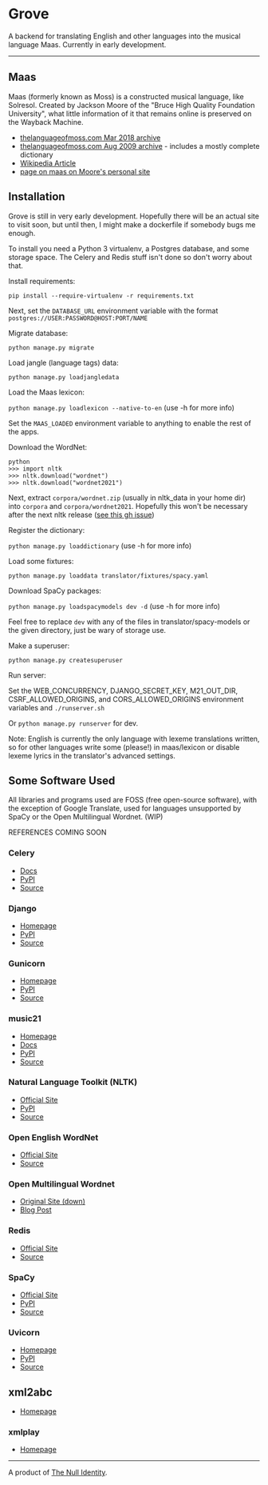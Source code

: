 # Grove

A backend for translating English and other languages into the musical language Maas. Currently in early development.

---

## Maas

Maas (formerly known as Moss) is a constructed musical language, like Solresol.
Created by Jackson Moore of the &quot;Bruce High Quality Foundation University&quot;,
what little information of it that remains online is preserved on the Wayback Machine.

- [thelanguageofmoss.com Mar 2018 archive](https://web.archive.org/web/20180311194718/http://www.thelanguageofmoss.com/)
- [thelanguageofmoss.com Aug 2009 archive](https://web.archive.org/web/20090813110752/http://www.thelanguageofmoss.com/) - includes a mostly complete dictionary
- [Wikipedia Article](<https://en.wikipedia.org/wiki/Moss_(language)>)
- [page on maas on Moore's personal site](http://jacksonmoore.net/a/maas.html)

## Installation

Grove is still in very early development.
Hopefully there will be an actual site to visit soon,
but until then, I might make a dockerfile if somebody bugs me enough.

To install you need a Python 3 virtualenv, a Postgres database, and some storage space.
The Celery and Redis stuff isn't done so don't worry about that.

Install requirements:

`pip install --require-virtualenv -r requirements.txt`

Next, set the `DATABASE_URL` environment variable
with the format `postgres://USER:PASSWORD@HOST:PORT/NAME`

Migrate database:

`python manage.py migrate`

Load jangle (language tags) data:

`python manage.py loadjangledata`

Load the Maas lexicon:

`python manage.py loadlexicon --native-to-en`
(use -h for more info)

Set the `MAAS_LOADED` environment variable to anything to enable the rest of the apps.

Download the WordNet:

```
python
>>> import nltk
>>> nltk.download("wordnet")
>>> nltk.download("wordnet2021")
```

Next, extract `corpora/wordnet.zip` (usually in nltk_data in your home dir) into `corpora` and `corpora/wordnet2021`.
Hopefully this won't be necessary after the next nltk release ([see this gh issue](https://github.com/nltk/nltk/issues/30510))

Register the dictionary:

`python manage.py loaddictionary`
(use -h for more info)

Load some fixtures:

`python manage.py loaddata translator/fixtures/spacy.yaml`

Download SpaCy packages:

`python manage.py loadspacymodels dev -d`
(use -h for more info)

Feel free to replace `dev` with any of the files in translator/spacy-models or the given directory, just be wary of storage use.

Make a superuser:

`python manage.py createsuperuser`

Run server:

Set the
WEB_CONCURRENCY,
DJANGO_SECRET_KEY,
M21_OUT_DIR,
CSRF_ALLOWED_ORIGINS,
and CORS_ALLOWED_ORIGINS
environment variables
and `./runserver.sh`

Or `python manage.py runserver` for dev.

Note: English is currently the only language with lexeme translations written,
so for other languages write some (please!) in maas/lexicon
or disable lexeme lyrics in the translator's advanced settings.

## Some Software Used

All libraries and programs used are FOSS (free open-source software), with the exception of Google Translate, used for languages unsupported by SpaCy or the Open Multilingual Wordnet. (WIP)

REFERENCES COMING SOON

### Celery

- [Docs](https://docs.celeryq.dev/en/stable/index.html)
- [PyPI](https://pypi.org/project/celery/)
- [Source](https://github.com/celery/celery)

### Django

- [Homepage](https://www.djangoproject.com/)
- [PyPI](https://pypi.org/project/Django/)
- [Source](https://github.com/django/django)

### Gunicorn

- [Homepage](https://gunicorn.org/)
- [PyPI](https://pypi.org/project/gunicorn/)
- [Source](https://github.com/benoitc/gunicorn)

### music21

- [Homepage](https://web.mit.edu/music21/)
- [Docs](https://web.mit.edu/music21/doc/index.html)
- [PyPI](https://pypi.org/project/music21/)
- [Source](https://github.com/cuthbertLab/music21/)

### Natural Language Toolkit (NLTK)

- [Official Site](https://www.nltk.org/)
- [PyPI](https://pypi.org/project/nltk/)
- [Source](https://github.com/nltk/nltk)

### Open English WordNet

- [Official Site](https://en-word.net/)
- [Source](https://github.com/globalwordnet/english-wordnet)

### Open Multilingual Wordnet

- [Original Site (down)](http://compling.hss.ntu.edu.sg/omw/)
- [Blog Post](https://blogs.ntu.edu.sg/dh/project/open-multilingual-wordnet/)

### Redis

- [Official Site](https://redis.io/)
- [Source](https://github.com/redis/redis)

### SpaCy

- [Official Site](https://spacy.io/)
- [PyPI](https://pypi.org/project/spacy/)
- [Source](https://github.com/explosion/spaCy)

### Uvicorn

- [Homepage](https://www.uvicorn.org/)
- [PyPI](https://pypi.org/project/uvicorn/)
- [Source](https://github.com/encode/uvicorn/)

## xml2abc

- [Homepage](https://wim.vree.org/svgParse/xml2abc.html)

### xmlplay

- [Homepage](https://wim.vree.org/js3/xmlplay_index.html)

---

A product of [The Null Identity](https://society.nullring.xyz/).
